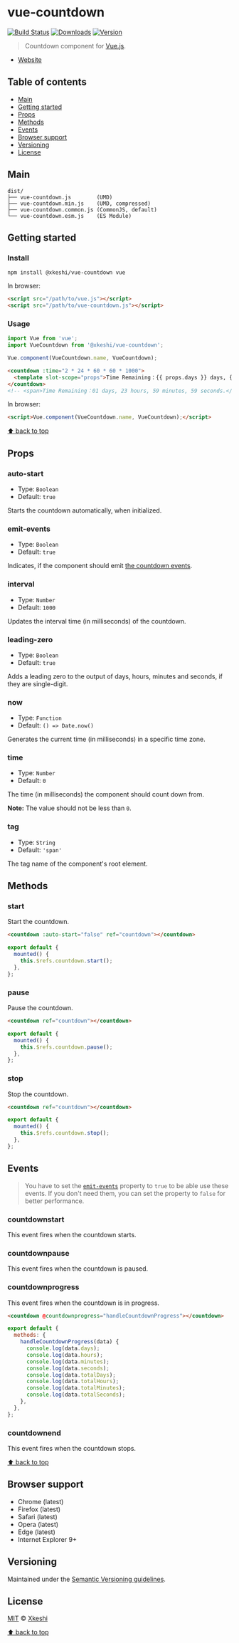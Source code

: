 # vue-countdown

[![Build Status](https://travis-ci.org/xkeshi/vue-countdown.svg)](https://travis-ci.org/xkeshi/vue-countdown) [![Downloads](https://img.shields.io/npm/dm/@xkeshi/vue-countdown.svg)](https://www.npmjs.com/package/@xkeshi/vue-countdown) [![Version](https://img.shields.io/npm/v/@xkeshi/vue-countdown.svg)](https://www.npmjs.com/package/@xkeshi/vue-countdown)

> Countdown component for [Vue.js](https://vuejs.org/).

- [Website](https://xkeshi.github.io/vue-countdown)

## Table of contents

- [Main](#main)
- [Getting started](#getting-started)
- [Props](#props)
- [Methods](#methods)
- [Events](#events)
- [Browser support](#browser-support)
- [Versioning](#versioning)
- [License](#license)

## Main

```text
dist/
├── vue-countdown.js        (UMD)
├── vue-countdown.min.js    (UMD, compressed)
├── vue-countdown.common.js (CommonJS, default)
└── vue-countdown.esm.js    (ES Module)
```

## Getting started

### Install

```shell
npm install @xkeshi/vue-countdown vue
```

In browser:

```html
<script src="/path/to/vue.js"></script>
<script src="/path/to/vue-countdown.js"></script>
```

### Usage

```js
import Vue from 'vue';
import VueCountdown from '@xkeshi/vue-countdown';

Vue.component(VueCountdown.name, VueCountdown);
```

```html
<countdown :time="2 * 24 * 60 * 60 * 1000">
  <template slot-scope="props">Time Remaining：{{ props.days }} days, {{ props.hours }} hours, {{ props.minutes }} minutes, {{ props.seconds }} seconds.</template>
</countdown>
<!-- <span>Time Remaining：01 days, 23 hours, 59 minutes, 59 seconds.</span> -->
```

In browser:

```html
<script>Vue.component(VueCountdown.name, VueCountdown);</script>
```

[⬆ back to top](#table-of-contents)

## Props

### auto-start

- Type: `Boolean`
- Default: `true`

Starts the countdown automatically, when initialized.

### emit-events

- Type: `Boolean`
- Default: `true`

Indicates, if the component should emit [the countdown events](#events).

### interval

- Type: `Number`
- Default: `1000`

Updates the interval time (in milliseconds) of the countdown.

### leading-zero

- Type: `Boolean`
- Default: `true`

Adds a leading zero to the output of days, hours, minutes and seconds, if they are single-digit.

### now

- Type: `Function`
- Default: `() => Date.now()`

Generates the current time (in milliseconds) in a specific time zone.

### time

- Type: `Number`
- Default: `0`

The time (in milliseconds) the component should count down from.

**Note:** The value should not be less than `0`.

### tag

- Type: `String`
- Default: `'span'`

The tag name of the component's root element.

## Methods

### start

Start the countdown.

```html
<countdown :auto-start="false" ref="countdown"></countdown>
```

```js
export default {
  mounted() {
    this.$refs.countdown.start();
  },
};
```

### pause

Pause the countdown.

```html
<countdown ref="countdown"></countdown>
```

```js
export default {
  mounted() {
    this.$refs.countdown.pause();
  },
};
```

### stop

Stop the countdown.

```html
<countdown ref="countdown"></countdown>
```

```js
export default {
  mounted() {
    this.$refs.countdown.stop();
  },
};
```

## Events

> You have to set the [`emit-events`](#emit-events) property to `true` to be able use these events. If you don't need them, you can set the property to `false` for better performance.

### countdownstart

This event fires when the countdown starts.

### countdownpause

This event fires when the countdown is paused.

### countdownprogress

This event fires when the countdown is in progress.

```html
<countdown @countdownprogress="handleCountdownProgress"></countdown>
```

```js
export default {
  methods: {
    handleCountdownProgress(data) {
      console.log(data.days);
      console.log(data.hours);
      console.log(data.minutes);
      console.log(data.seconds);
      console.log(data.totalDays);
      console.log(data.totalHours);
      console.log(data.totalMinutes);
      console.log(data.totalSeconds);
    },
  },
};
```

### countdownend

This event fires when the countdown stops.

[⬆ back to top](#table-of-contents)

## Browser support

- Chrome (latest)
- Firefox (latest)
- Safari (latest)
- Opera (latest)
- Edge (latest)
- Internet Explorer 9+

## Versioning

Maintained under the [Semantic Versioning guidelines](http://semver.org/).

## License

[MIT](https://opensource.org/licenses/MIT) © [Xkeshi](http://xkeshi.com)

[⬆ back to top](#table-of-contents)
